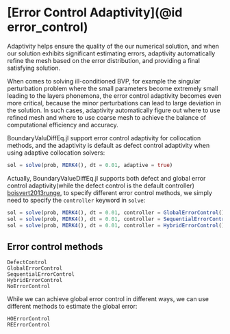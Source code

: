 # [Error Control Adaptivity](@id error_control)

Adaptivity helps ensure the quality of the our numerical solution, and when our solution exhibits significant estimating errors, adaptivity automatically refine the mesh based on the error distribution, and providing a final satisfying solution.

When comes to solving ill-conditioned BVP, for example the singular perturbation problem where the small parameters become extremely small leading to the layers phonemona, the error control adaptivity becomes even more critical, because the minor perturbations can lead to large deviation in the solution. In such cases, adaptivity automatically figure out where to use refined mesh and where to use coarse mesh to achieve the balance of computational efficiency and accuracy.

BoundaryValuDiffEq.jl support error control adaptivity for collocation methods, and the adaptivity is default as defect control adaptivity when using adaptive collocation solvers:

```julia
sol = solve(prob, MIRK4(), dt = 0.01, adaptive = true)
```

Actually, BoundaryValueDiffEq.jl supports both defect and global error control adaptivity(while the defect control is the default controller) [boisvert2013runge](@Citet), to specify different error control methods, we simply need to specify the `controller` keyword in `solve`:

```julia
sol = solve(prob, MIRK4(), dt = 0.01, controller = GlobalErrorControl()) # Use global error control
sol = solve(prob, MIRK4(), dt = 0.01, controller = SequentialErrorControl()) # Use Sequential error control
sol = solve(prob, MIRK4(), dt = 0.01, controller = HybridErrorControl()) # Use Hybrid error control
```

## Error control methods

```@docs
DefectControl
GlobalErrorControl
SequentialErrorControl
HybridErrorControl
NoErrorControl
```

While we can achieve global error control in different ways, we can use different methods to estimate the global error:

```@docs
HOErrorControl
REErrorControl
```
